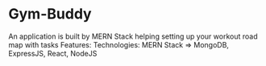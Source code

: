 # Gym-Buddy
An application is built by MERN Stack helping setting up your workout road map with tasks
Features:
Technologies: MERN Stack => MongoDB, ExpressJS, React, NodeJS
